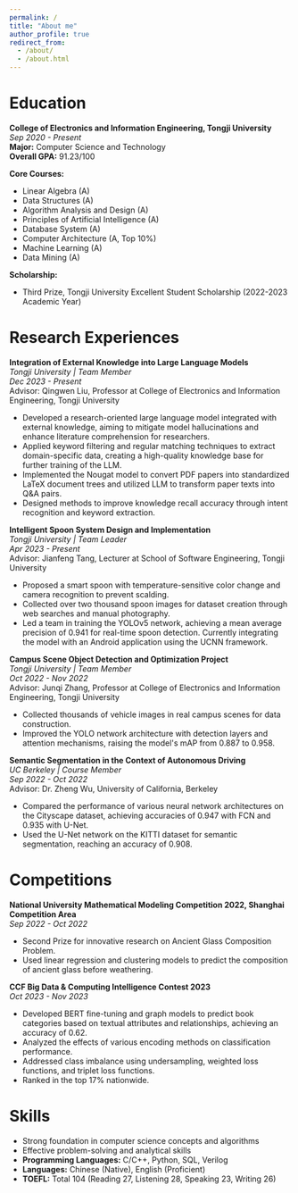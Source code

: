 ```yaml
---
permalink: /
title: "About me"
author_profile: true
redirect_from: 
  - /about/
  - /about.html
---
```


# Education
**College of Electronics and Information Engineering, Tongji University**  
_Sep 2020 - Present_  
**Major:** Computer Science and Technology  
**Overall GPA:** 91.23/100  

**Core Courses:**  
- Linear Algebra (A)  
- Data Structures (A)  
- Algorithm Analysis and Design (A)  
- Principles of Artificial Intelligence (A)  
- Database System (A)  
- Computer Architecture (A, Top 10%)  
- Machine Learning (A)  
- Data Mining (A)  

**Scholarship:**  
- Third Prize, Tongji University Excellent Student Scholarship (2022-2023 Academic Year)  

# Research Experiences
**Integration of External Knowledge into Large Language Models**  
_Tongji University | Team Member_  
_Dec 2023 - Present_  
Advisor: Qingwen Liu, Professor at College of Electronics and Information Engineering, Tongji University  

- Developed a research-oriented large language model integrated with external knowledge, aiming to mitigate model hallucinations and enhance literature comprehension for researchers.  
- Applied keyword filtering and regular matching techniques to extract domain-specific data, creating a high-quality knowledge base for further training of the LLM.  
- Implemented the Nougat model to convert PDF papers into standardized LaTeX document trees and utilized LLM to transform paper texts into Q&A pairs.  
- Designed methods to improve knowledge recall accuracy through intent recognition and keyword extraction.  

**Intelligent Spoon System Design and Implementation**  
_Tongji University | Team Leader_  
_Apr 2023 - Present_  
Advisor: Jianfeng Tang, Lecturer at School of Software Engineering, Tongji University  

- Proposed a smart spoon with temperature-sensitive color change and camera recognition to prevent scalding.  
- Collected over two thousand spoon images for dataset creation through web searches and manual photography.  
- Led a team in training the YOLOv5 network, achieving a mean average precision of 0.941 for real-time spoon detection. Currently integrating the model with an Android application using the UCNN framework.  

**Campus Scene Object Detection and Optimization Project**  
_Tongji University | Team Member_  
_Oct 2022 - Nov 2022_  
Advisor: Junqi Zhang, Professor at College of Electronics and Information Engineering, Tongji University  

- Collected thousands of vehicle images in real campus scenes for data construction.  
- Improved the YOLO network architecture with detection layers and attention mechanisms, raising the model's mAP from 0.887 to 0.958.  

**Semantic Segmentation in the Context of Autonomous Driving**  
_UC Berkeley | Course Member_  
_Sep 2022 - Oct 2022_  
Advisor: Dr. Zheng Wu, University of California, Berkeley  

- Compared the performance of various neural network architectures on the Cityscape dataset, achieving accuracies of 0.947 with FCN and 0.935 with U-Net.  
- Used the U-Net network on the KITTI dataset for semantic segmentation, reaching an accuracy of 0.908.  

# Competitions
**National University Mathematical Modeling Competition 2022, Shanghai Competition Area**  
_Sep 2022 - Oct 2022_  
- Second Prize for innovative research on Ancient Glass Composition Problem.  
- Used linear regression and clustering models to predict the composition of ancient glass before weathering.  

**CCF Big Data & Computing Intelligence Contest 2023**  
_Oct 2023 - Nov 2023_  
- Developed BERT fine-tuning and graph models to predict book categories based on textual attributes and relationships, achieving an accuracy of 0.62.  
- Analyzed the effects of various encoding methods on classification performance.  
- Addressed class imbalance using undersampling, weighted loss functions, and triplet loss functions.  
- Ranked in the top 17% nationwide.  

# Skills
- Strong foundation in computer science concepts and algorithms  
- Effective problem-solving and analytical skills  
- **Programming Languages:** C/C++, Python, SQL, Verilog  
- **Languages:** Chinese (Native), English (Proficient)  
- **TOEFL:** Total 104 (Reading 27, Listening 28, Speaking 23, Writing 26)  
